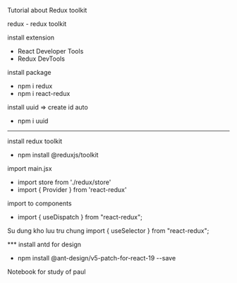 Tutorial about Redux toolkit

redux - redux toolkit

install extension
- React Developer Tools
- Redux DevTools

install package
- npm i redux
- npm i react-redux

install uuid => create id auto
- npm i uuid

--------------------------------------------------------------
install redux toolkit
- npm install @reduxjs/toolkit

import main.jsx
- import store from './redux/store'
- import { Provider } from 'react-redux'

import to components
- import { useDispatch } from "react-redux";

Su dung kho luu tru chung
import { useSelector } from "react-redux";

*** install antd for design
- npm install @ant-design/v5-patch-for-react-19 --save


Notebook for study of paul
